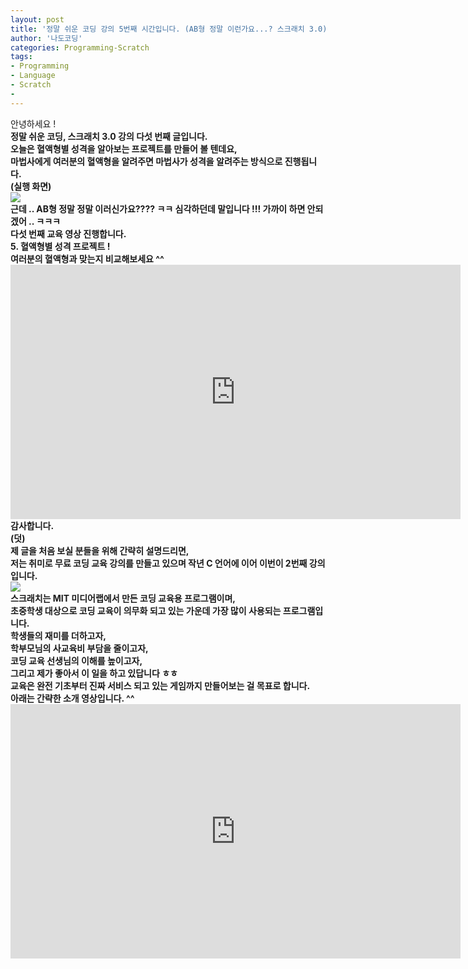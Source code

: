 ```yaml
---
layout: post
title: '정말 쉬운 코딩 강의 5번째 시간입니다. (AB형 정말 이런가요...? 스크래치 3.0)'
author: '나도코딩'
categories: Programming-Scratch
tags:
- Programming
- Language
- Scratch
-
---
```



<script> location.href='https://cafe.naver.com/develoid/854786' ; </script>

<div><span>안녕하세요 !</span></div><div><b></div><div><span>정말 쉬운 코딩, 스크래치 3.0 강의 다섯 번째 글입니다.</span></div><div><b></div><div><span>오늘은 혈액형별 성격을 알아보는 프로젝트를 만들어 볼 텐데요,</span></div><div><b></div><div><span>마법사에게 여러분의 혈액형을 알려주면 마법사가 성격을 알려주는 방식으로 진행됩니다.</span></div><div><b></div><div><span>(실행 화면)</span></div><div><b></div><div><img src="https://cafeptthumb-phinf.pstatic.net/MjAxOTAyMjdfMjIy/MDAxNTUxMjczODQ2NzA0._Xgw6PAB6OcYmVcJHjdaUSBBI_jfSiE7gBqVpC6cPkIg.1e91CRtWKtdF8Z0igm3uUD5mv0fcgCI2ndDlTQNAGgwg.GIF.nadocoding/%ED%98%88%EC%95%A1%ED%98%95%EB%B3%84_%EC%84%B1%EA%B2%A9.gif?type=w740"><b></div><div><b></div><div><span>근데 .. AB형 정말 정말 이러신가요???? ㅋㅋ 심각하던데 말입니다 !!! 가까이 하면 안되겠어 .. ㅋㅋㅋ</span></div><div><b></div><div><b></div><div><span>다섯 번째 교육 영상 진행합니다.</span></div><div><span><b></span></div><div><span>5. 혈액형별 성격 프로젝트 !</span></div><div><span>여러분의 혈액형과 맞는지 비교해보세요 ^^</span></div><div><span><b></span></div><div><iframe src="https://www.youtube.com/embed/i3Xr_EaQHeA?wmode=opaque" width="720px" height="407px" frameborder="0" scrolling="no" allowfullscreen="allowfullscreen"></iframe><b></div><div><b></div><div><span>감사합니다.</span></div><div><b></div><div><b></div><div><b></div><div><span>(덧)</span></div><div><b></div><div><span>제 글을 처음 보실 분들을 위해 간략히 설명드리면,&nbsp;</span></div><div><span>저는 취미로 무료 코딩 교육 강의를 만들고 있으며 작년 C 언어에 이어 이번이 2번째 강의입니다.&nbsp;</span></div><div><b></div><div><img src="https://cafeptthumb-phinf.pstatic.net/MjAxOTAyMjdfMTk1/MDAxNTUxMjczODY0MTkx.Us_u-490GiHmKNXWjWSjdUt27vCTrsdb_-eeheNxpcYg.4Y2ZMnoa9f-b4JL1VGBmeUA91XwiU1eASCHBEar615Yg.PNG.nadocoding/1.%EC%9D%B8%ED%94%84%EB%9F%B0.png?type=w740"><b></div><div><b></div><div><span>스크래치는 MIT 미디어랩에서 만든 코딩 교육용 프로그램이며,</span></div><div><span>초중학생 대상으로 코딩 교육이 의무화 되고 있는 가운데 가장 많이 사용되는 프로그램입니다.</span></div><div><b></div><div><span>학생들의 재미를 더하고자,&nbsp;</span></div><div><span>학부모님의 사교육비 부담을 줄이고자,&nbsp;</span></div><div><span>코딩 교육 선생님의 이해를 높이고자,</span></div><div><span>그리고 제가 좋아서 이 일을 하고 있답니다 ㅎㅎ</span></div><div><span><b></span></div><div><span>교육은 완전 기초부터 진짜 서비스 되고 있는 게임까지 만들어보는 걸 목표로 합니다.</span></div><div><span><b></span></div><div><span>아래는 간략한 소개 영상입니다. ^^</span></div><div><iframe src="https://www.youtube.com/embed/xN8O_mhR-7Y?wmode=opaque" width="720px" height="407px" frameborder="0" scrolling="no" allowfullscreen="allowfullscreen"></iframe></div>
